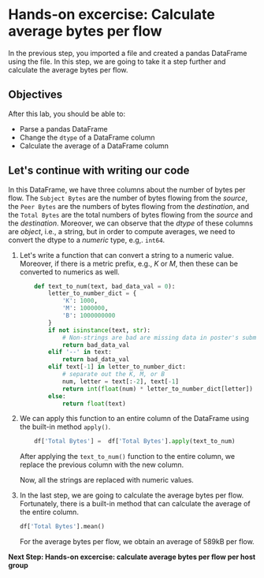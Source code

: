 # Hands-on excercise: Calculate average bytes per flow
In the previous step, you imported a file and created a pandas DataFrame using the file. In this step, we are going to take it a step further and calculate the average bytes per flow.

## Objectives

After this lab, you should be able to:

* Parse a pandas DataFrame
* Change the `dtype` of a DataFrame column
* Calculate the average of a DataFrame column


## Let's continue with writing our code

In this DataFrame, we have three columns about the number of bytes per flow. The `Subject Bytes` are the number of bytes flowing from the _source_, the `Peer Bytes` are the numbers of bytes flowing from the _destination_, and the `Total Bytes` are the total numbers of bytes flowing from the _source_ and the _destination_. Moreover, we can observe that the _dtype_ of these columns are _object_, i.e., a string, but in order to compute averages, we need to convert the dtype to a _numeric_ type, e.g,. `int64`. 

1. Let's write a function that can convert a string to a numeric value. Moreover, if there is a metric prefix, e.g., _K_ or _M_, then these can be converted to numerics as well. 

    ```python
        def text_to_num(text, bad_data_val = 0):
            letter_to_number_dict = {
                'K': 1000,
                'M': 1000000,
                'B': 1000000000
            }
            if not isinstance(text, str):
                # Non-strings are bad are missing data in poster's submission
                return bad_data_val
            elif '--' in text:
                return bad_data_val
            elif text[-1] in letter_to_number_dict:
                # separate out the K, M, or B
                num, letter = text[:-2], text[-1]
                return int(float(num) * letter_to_number_dict[letter])
            else:
                return float(text)
    ```

2. We can apply this function to an entire column of the DataFrame using the built-in method `apply()`. 

    ```python
        df['Total Bytes'] =  df['Total Bytes'].apply(text_to_num)
    ```
    After applying the `text_to_num()` function to the entire column, we replace the previous column with the new column. 

    Now, all the strings are replaced with numeric values. 

3. In the last step, we are going to calculate the average bytes per flow. Fortunately, there is a built-in method that can calculate the average of the entire column. 
    ```python
    df['Total Bytes'].mean()
    ```
    For the average bytes per flow, we obtain an average of 589kB per flow. 


**Next Step: Hands-on excercise: calculate average bytes per flow per host group**